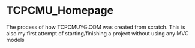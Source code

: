 # TCPCMU_Homepage
The process of how TCPCMUYG.COM was created from scratch. This is also my first attempt of starting/finishing a project without using any MVC models
